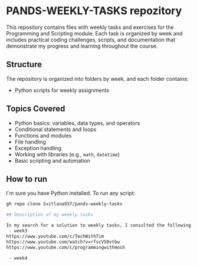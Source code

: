# PANDS-WEEKLY-TASKS repozitory

This repository contains files with weekly tasks and exercises for the Programming and Scripting module.
Each task is organized by week and includes practical coding challenges, scripts, and documentation that demonstrate my progress and learning throughout the course.

## Structure

The repository is organized into folders by week, and each folder contains:
- Python scripts for weekly assignments

## Topics Covered

- Python basics: variables, data types, and operators
- Conditional statements and loops
- Functions and modules
- File handling
- Exception handling
- Working with libraries (e.g., `math`, `datetime`)
- Basic scripting and automation

## How to run

I`m sure you have Python installed. 
To run any script:
```bash
gh repo clone Svitlana937/pands-weekly-tasks

## Description of my weekly tasks

In my search for a solution to weekly tasks, I consulted the following information resources
 - week3
https://www.youtube.com/c/TechWithTim
https://www.youtube.com/watch?v=rfscVS0vtbw
https://www.youtube.com/c/programmingwithmosh

 - week4




